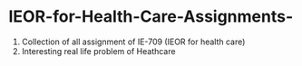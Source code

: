 # IEOR-for-Health-Care-Assignments-
1. Collection of all assignment of IE-709 (IEOR for health care)
2. Interesting real life problem of Heathcare  
